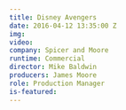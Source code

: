 ```yaml
---
title: Disney Avengers
date: 2016-04-12 13:35:00 Z
img: 
video:
company: Spicer and Moore
runtime: Commercial
director: Mike Baldwin
producers: James Moore
role: Production Manager
is-featured:
---
```



